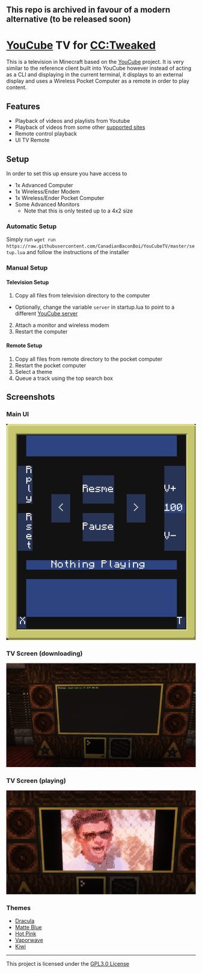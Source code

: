 ## This repo is archived in favour of a modern alternative (to be released soon)

# [YouCube](https://youcube.madefor.cc/) TV for [CC:Tweaked](https://tweaked.cc/t)

This is a television in Minecraft based on the [YouCube](https://github.com/CC-Youcube/) project. It is very similar to the reference client built into YouCube however instead of acting as a CLI and displaying in the current terminal, it displays to an external display and uses a Wireless Pocket Computer as a remote in order to play content.

## Features
- Playback of videos and playlists from Youtube
- Playback of videos from some other [supported sites](https://github.com/yt-dlp/yt-dlp/blob/master/supportedsites.md)
- Remote control playback
- UI TV Remote

## Setup
In order to set this up ensure you have access to
- 1x Advanced Computer
- 1x Wireless/Ender Modem
- 1x Wireless/Ender Pocket Computer
- Some Advanced Monitors
  - Note that this is only tested up to a 4x2 size

### Automatic Setup
Simply run `wget run https://raw.githubusercontent.com/CanadianBaconBoi/YouCubeTV/master/setup.lua` and follow the instructions of the installer

### Manual Setup
#### Television Setup
1. Copy all files from television directory to the computer
  - Optionally, change the variable `server` in startup.lua to point to a different [YouCube server](https://github.com/CC-YouCube/server)
2. Attach a monitor and wireless modem
3. Restart the computer
#### Remote Setup
1. Copy all files from remote directory to the pocket computer
2. Restart the pocket computer
3. Select a theme
4. Queue a track using the top search box

## Screenshots
### Main UI
![TV Downloading](documentation/remote.png)
### TV Screen (downloading)
![TV Downloading](documentation/downloading.png)
### TV Screen (playing)
![TV Playing](documentation/playing.png)
### Themes
- [Dracula](documentation/themes/dracula.png)
- [Matte Blue](documentation/themes/matte_vlue.png)
- [Hot Pink](documentation/themes/hot_pink.png)
- [Vaporwave](documentation/themes/vaporwave.png)
- [Kiwi](documentation/themes/kiwi.png)

---
This project is licensed under the [GPL3.0 License](LICENSE)
